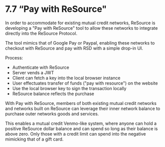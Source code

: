 # 7.7 “Pay with ReSource"

In order to accommodate for existing mutual credit networks, ReSource is developing a "Pay with ReSource" tool to allow these networks to integrate directly into the ReSource Protocol.

The tool mimics that of Google Pay or Paypal, enabling these networks to checkout with ReSource and pay with RSD with a simple drop-in UI.

Process:

* Authenticate with ReSource
* Server vends a JWT
* Client can fetch a key into the local browser instance
* User effectuates transfer of funds ("pay with resource") on the website
* Use the local browser key to sign the transaction locally
* ReSource balance reflects the purchase

With Pay with ReSource, members of both existing mutual credit networks and networks built on ReSource can leverage their inner network balance to purchase outer networks goods and services.

This enables a mutual credit Venmo-like system, where anyone can hold a positive ReSource dollar balance and can spend so long as their balance is above zero. Only those with a credit limit can spend into the negative mimicking that of a gift card.
